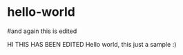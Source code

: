 # hello-world
#and again this is edited


HI THIS HAS BEEN EDITED 
Hello world, this just a sample :)
